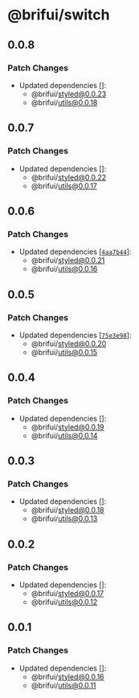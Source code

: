 # @brifui/switch

## 0.0.8

### Patch Changes

- Updated dependencies []:
  - @brifui/styled@0.0.23
  - @brifui/utils@0.0.18

## 0.0.7

### Patch Changes

- Updated dependencies []:
  - @brifui/styled@0.0.22
  - @brifui/utils@0.0.17

## 0.0.6

### Patch Changes

- Updated dependencies [[`4aa7b44`](https://github.com/brifui-org/brif-ui/commit/4aa7b44b68988dda525a04e03e2f23473298d31b)]:
  - @brifui/styled@0.0.21
  - @brifui/utils@0.0.16

## 0.0.5

### Patch Changes

- Updated dependencies [[`75e3e98`](https://github.com/brifui-org/brif-ui/commit/75e3e98212ce4c30442827d1195dd8b48572e74b)]:
  - @brifui/styled@0.0.20
  - @brifui/utils@0.0.15

## 0.0.4

### Patch Changes

- Updated dependencies []:
  - @brifui/styled@0.0.19
  - @brifui/utils@0.0.14

## 0.0.3

### Patch Changes

- Updated dependencies []:
  - @brifui/styled@0.0.18
  - @brifui/utils@0.0.13

## 0.0.2

### Patch Changes

- Updated dependencies []:
  - @brifui/styled@0.0.17
  - @brifui/utils@0.0.12

## 0.0.1

### Patch Changes

- Updated dependencies []:
  - @brifui/styled@0.0.16
  - @brifui/utils@0.0.11
